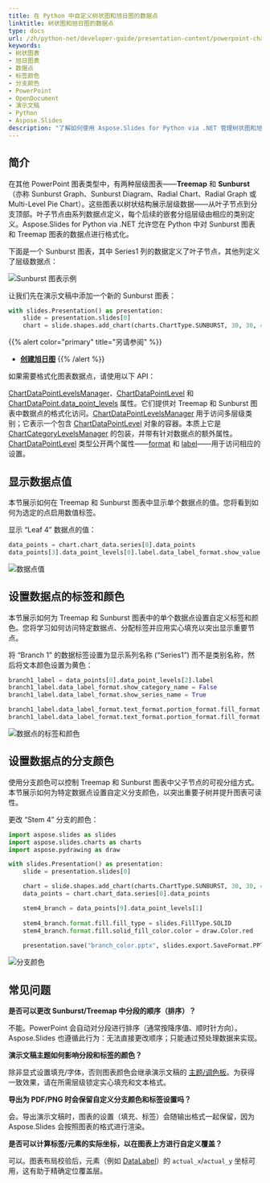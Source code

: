 ```yaml
---
title: 在 Python 中自定义树状图和旭日图的数据点
linktitle: 树状图和旭日图的数据点
type: docs
url: /zh/python-net/developer-guide/presentation-content/powerpoint-charts/chart-types/data-points-of-treemap-and-sunburst-chart/
keywords:
- 树状图表
- 旭日图表
- 数据点
- 标签颜色
- 分支颜色
- PowerPoint
- OpenDocument
- 演示文稿
- Python
- Aspose.Slides
description: "了解如何使用 Aspose.Slides for Python via .NET 管理树状图和旭日图中的数据点，兼容 PowerPoint 和 OpenDocument 格式。"
---
```


## **简介**

在其他 PowerPoint 图表类型中，有两种层级图表——**Treemap** 和 **Sunburst**（亦称 Sunburst Graph、Sunburst Diagram、Radial Chart、Radial Graph 或 Multi-Level Pie Chart）。这些图表以树状结构展示层级数据——从叶子节点到分支顶部。叶子节点由系列数据点定义，每个后续的嵌套分组层级由相应的类别定义。Aspose.Slides for Python via .NET 允许您在 Python 中对 Sunburst 图表和 Treemap 图表的数据点进行格式化。

下面是一个 Sunburst 图表，其中 Series1 列的数据定义了叶子节点，其他列定义了层级数据点：

![Sunburst 图表示例](sunburst_example.png)

让我们先在演示文稿中添加一个新的 Sunburst 图表：

```py
with slides.Presentation() as presentation:
    slide = presentation.slides[0]
    chart = slide.shapes.add_chart(charts.ChartType.SUNBURST, 30, 30, 450, 400)
```

{{% alert color="primary" title="另请参阅" %}}
- [**创建旭日图**](/slides/zh/python-net/create-chart/#create-sunburst-charts)
{{% /alert %}}

如果需要格式化图表数据点，请使用以下 API：

[ChartDataPointLevelsManager](https://reference.aspose.com/slides/python-net/aspose.slides.charts/chartdatapointlevelsmanager/)、[ChartDataPointLevel](https://reference.aspose.com/slides/python-net/aspose.slides.charts/chartdatapointlevel/) 和 [ChartDataPoint.data_point_levels](https://reference.aspose.com/slides/python-net/aspose.slides.charts/chartdatapoint/data_point_levels/) 属性。它们提供对 Treemap 和 Sunburst 图表中数据点的格式化访问。[ChartDataPointLevelsManager](https://reference.aspose.com/slides/python-net/aspose.slides.charts/chartdatapointlevelsmanager/) 用于访问多层级类别；它表示一个包含 [ChartDataPointLevel](https://reference.aspose.com/slides/python-net/aspose.slides.charts/chartdatapointlevel/) 对象的容器。本质上它是 [ChartCategoryLevelsManager](https://reference.aspose.com/slides/python-net/aspose.slides.charts/chartcategorylevelsmanager/) 的包装，并带有针对数据点的额外属性。[ChartDataPointLevel](https://reference.aspose.com/slides/python-net/aspose.slides.charts/chartdatapointlevel/) 类型公开两个属性——[format](https://reference.aspose.com/slides/python-net/aspose.slides.charts/chartdatapointlevel/format/) 和 [label](https://reference.aspose.com/slides/python-net/aspose.slides.charts/chartdatapointlevel/label/)——用于访问相应的设置。

## **显示数据点值**

本节展示如何在 Treemap 和 Sunburst 图表中显示单个数据点的值。您将看到如何为选定的点启用数值标签。

显示 “Leaf 4” 数据点的值：

```py
data_points = chart.chart_data.series[0].data_points
data_points[3].data_point_levels[0].label.data_label_format.show_value = True
```

![数据点值](data_point_value.png)

## **设置数据点的标签和颜色**

本节展示如何为 Treemap 和 Sunburst 图表中的单个数据点设置自定义标签和颜色。您将学习如何访问特定数据点、分配标签并应用实心填充以突出显示重要节点。

将 “Branch 1” 的数据标签设置为显示系列名称 (“Series1”) 而不是类别名称，然后将文本颜色设置为黄色：

```py
branch1_label = data_points[0].data_point_levels[2].label
branch1_label.data_label_format.show_category_name = False
branch1_label.data_label_format.show_series_name = True

branch1_label.data_label_format.text_format.portion_format.fill_format.fill_type = slides.FillType.SOLID
branch1_label.data_label_format.text_format.portion_format.fill_format.solid_fill_color.color = draw.Color.yellow
```

![数据点的标签和颜色](data_point_color.png)

## **设置数据点的分支颜色**

使用分支颜色可以控制 Treemap 和 Sunburst 图表中父子节点的可视分组方式。本节展示如何为特定数据点设置自定义分支颜色，以突出重要子树并提升图表可读性。

更改 “Stem 4” 分支的颜色：

```py
import aspose.slides as slides
import aspose.slides.charts as charts
import aspose.pydrawing as draw

with slides.Presentation() as presentation:
    slide = presentation.slides[0]

    chart = slide.shapes.add_chart(charts.ChartType.SUNBURST, 30, 30, 450, 400)
    data_points = chart.chart_data.series[0].data_points

    stem4_branch = data_points[9].data_point_levels[1]
    
    stem4_branch.format.fill.fill_type = slides.FillType.SOLID
    stem4_branch.format.fill.solid_fill_color.color = draw.Color.red
      
    presentation.save("branch_color.pptx", slides.export.SaveFormat.PPTX)
```

![分支颜色](branch_color.png)

## **常见问题**

**是否可以更改 Sunburst/Treemap 中分段的顺序（排序）？**

不能。PowerPoint 会自动对分段进行排序（通常按降序值、顺时针方向）。Aspose.Slides 也遵循此行为：无法直接更改顺序；只能通过预处理数据来实现。

**演示文稿主题如何影响分段和标签的颜色？**

除非显式设置填充/字体，否则图表颜色会继承演示文稿的 [主题/调色板](/slides/zh/python-net/presentation-theme/)。为获得一致效果，请在所需层级锁定实心填充和文本格式。

**导出为 PDF/PNG 时会保留自定义分支颜色和标签设置吗？**

会。导出演示文稿时，图表的设置（填充、标签）会随输出格式一起保留，因为 Aspose.Slides 会按照图表的格式进行渲染。

**是否可以计算标签/元素的实际坐标，以在图表上方进行自定义覆盖？**

可以。图表布局校验后，元素（例如 [DataLabel](https://reference.aspose.com/slides/python-net/aspose.slides.charts/datalabel/)）的 `actual_x`/`actual_y` 坐标可用，这有助于精确定位覆盖层。